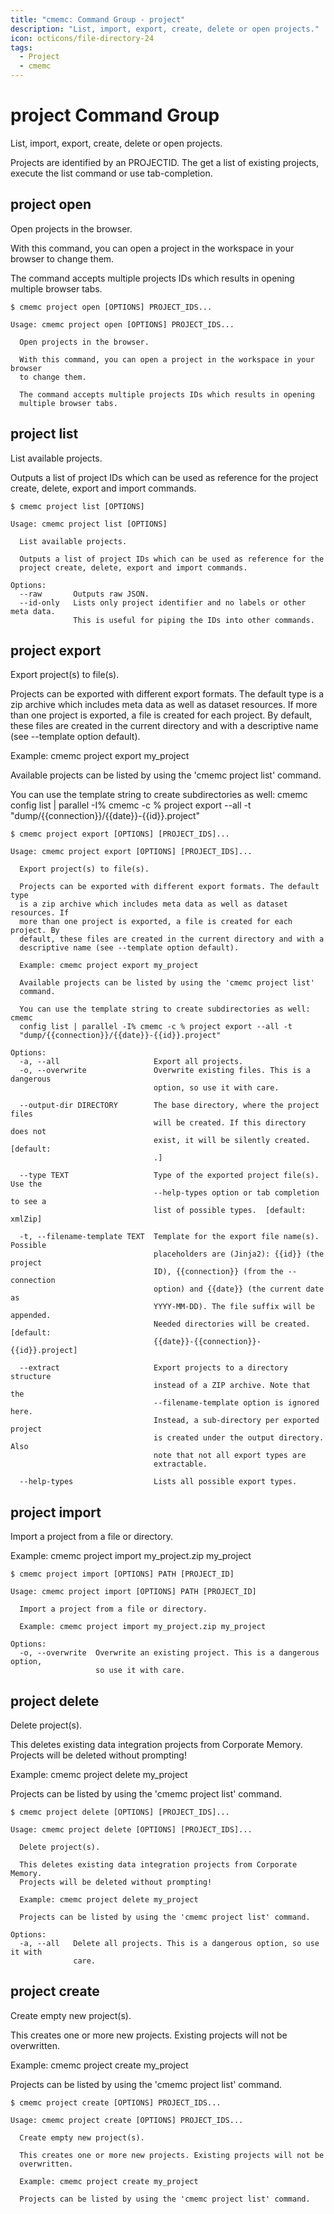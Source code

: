 ```yaml
---
title: "cmemc: Command Group - project"
description: "List, import, export, create, delete or open projects."
icon: octicons/file-directory-24
tags:
  - Project
  - cmemc
---
```

# project Command Group

List, import, export, create, delete or open projects.

Projects are identified by an PROJECTID. The get a list of existing
projects, execute the list command or use tab-completion.

## project open

Open projects in the browser.

With this command, you can open a project in the workspace in
your browser to change them.

The command accepts multiple projects IDs which results in
opening multiple browser tabs.

```shell-session
$ cmemc project open [OPTIONS] PROJECT_IDS...
```

```text
Usage: cmemc project open [OPTIONS] PROJECT_IDS...

  Open projects in the browser.

  With this command, you can open a project in the workspace in your browser
  to change them.

  The command accepts multiple projects IDs which results in opening
  multiple browser tabs.
```
## project list

List available projects.

Outputs a list of project IDs which can be used as reference for
the project create, delete, export and import commands.

```shell-session
$ cmemc project list [OPTIONS]
```

```text
Usage: cmemc project list [OPTIONS]

  List available projects.

  Outputs a list of project IDs which can be used as reference for the
  project create, delete, export and import commands.

Options:
  --raw       Outputs raw JSON.
  --id-only   Lists only project identifier and no labels or other meta data.
              This is useful for piping the IDs into other commands.
```
## project export

Export project(s) to file(s).

Projects can be exported with different export formats.
The default type is a zip archive which includes meta data as well
as dataset resources.
If more than one project is exported, a file is created for each project.
By default, these files are created in the current directory and with
a descriptive name (see --template option default).

Example: cmemc project export my_project

Available projects can be listed by using the 'cmemc project list' command.

You can use the template string to create subdirectories as well:
cmemc config list | parallel -I% cmemc -c % project export --all
-t "dump/{{connection}}/{{date}}-{{id}}.project"

```shell-session
$ cmemc project export [OPTIONS] [PROJECT_IDS]...
```

```text
Usage: cmemc project export [OPTIONS] [PROJECT_IDS]...

  Export project(s) to file(s).

  Projects can be exported with different export formats. The default type
  is a zip archive which includes meta data as well as dataset resources. If
  more than one project is exported, a file is created for each project. By
  default, these files are created in the current directory and with a
  descriptive name (see --template option default).

  Example: cmemc project export my_project

  Available projects can be listed by using the 'cmemc project list'
  command.

  You can use the template string to create subdirectories as well: cmemc
  config list | parallel -I% cmemc -c % project export --all -t
  "dump/{{connection}}/{{date}}-{{id}}.project"

Options:
  -a, --all                     Export all projects.
  -o, --overwrite               Overwrite existing files. This is a dangerous
                                option, so use it with care.

  --output-dir DIRECTORY        The base directory, where the project files
                                will be created. If this directory does not
                                exist, it will be silently created.  [default:
                                .]

  --type TEXT                   Type of the exported project file(s). Use the
                                --help-types option or tab completion to see a
                                list of possible types.  [default: xmlZip]

  -t, --filename-template TEXT  Template for the export file name(s). Possible
                                placeholders are (Jinja2): {{id}} (the project
                                ID), {{connection}} (from the --connection
                                option) and {{date}} (the current date as
                                YYYY-MM-DD). The file suffix will be appended.
                                Needed directories will be created.  [default:
                                {{date}}-{{connection}}-{{id}}.project]

  --extract                     Export projects to a directory structure
                                instead of a ZIP archive. Note that the
                                --filename-template option is ignored here.
                                Instead, a sub-directory per exported project
                                is created under the output directory. Also
                                note that not all export types are
                                extractable.

  --help-types                  Lists all possible export types.
```
## project import

Import a project from a file or directory.

Example: cmemc project import my_project.zip my_project

```shell-session
$ cmemc project import [OPTIONS] PATH [PROJECT_ID]
```

```text
Usage: cmemc project import [OPTIONS] PATH [PROJECT_ID]

  Import a project from a file or directory.

  Example: cmemc project import my_project.zip my_project

Options:
  -o, --overwrite  Overwrite an existing project. This is a dangerous option,
                   so use it with care.
```
## project delete

Delete project(s).

This deletes existing data integration projects from Corporate Memory.
Projects will be deleted without prompting!

Example: cmemc project delete my_project

Projects can be listed by using the 'cmemc project list' command.

```shell-session
$ cmemc project delete [OPTIONS] [PROJECT_IDS]...
```

```text
Usage: cmemc project delete [OPTIONS] [PROJECT_IDS]...

  Delete project(s).

  This deletes existing data integration projects from Corporate Memory.
  Projects will be deleted without prompting!

  Example: cmemc project delete my_project

  Projects can be listed by using the 'cmemc project list' command.

Options:
  -a, --all   Delete all projects. This is a dangerous option, so use it with
              care.
```
## project create

Create empty new project(s).

This creates one or more new projects.
Existing projects will not be overwritten.

Example: cmemc project create my_project

Projects can be listed by using the 'cmemc project list' command.

```shell-session
$ cmemc project create [OPTIONS] PROJECT_IDS...
```

```text
Usage: cmemc project create [OPTIONS] PROJECT_IDS...

  Create empty new project(s).

  This creates one or more new projects. Existing projects will not be
  overwritten.

  Example: cmemc project create my_project

  Projects can be listed by using the 'cmemc project list' command.
```
